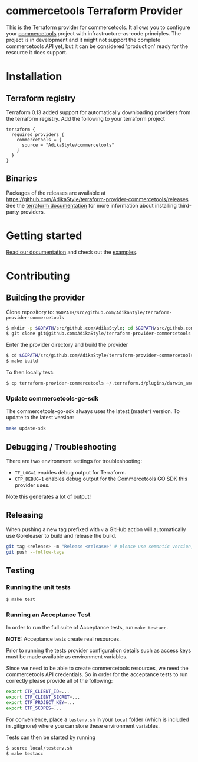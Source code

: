 # commercetools Terraform Provider

This is the Terraform provider for commercetools. It allows you to configure
your [commercetools](https://commercetools.com/) project with
infrastructure-as-code principles. The project is in development and it might
not support the complete commercetools API yet, but it can be considered
'production' ready for the resource it does support.

# Installation

## Terraform registry

Terraform 0.13 added support for automatically downloading providers from
the terraform registry. Add the following to your terraform project

```hcl
terraform {
  required_providers {
    commercetools = {
      source = "AdikaStyle/commercetools"
    }
  }
}
```

## Binaries

Packages of the releases are available at
https://github.com/AdikaStyle/terraform-provider-commercetools/releases See the
[terraform documentation](https://www.terraform.io/docs/configuration/providers.html#third-party-plugins)
for more information about installing third-party providers.

# Getting started

[Read our documentation](https://readthedocs.org/projects/commercetools-terraform-provider)
and check out the [examples](https://commercetools-terraform-provider.readthedocs.io/en/latest/examples/).

# Contributing

## Building the provider

Clone repository to: `$GOPATH/src/github.com/AdikaStyle/terraform-provider-commercetools`

```sh
$ mkdir -p $GOPATH/src/github.com/AdikaStyle; cd $GOPATH/src/github.com/AdikaStyle
$ git clone git@github.com:AdikaStyle/terraform-provider-commercetools
```

Enter the provider directory and build the provider

```sh
$ cd $GOPATH/src/github.com/AdikaStyle/terraform-provider-commercetools
$ make build
```

To then locally test:

```sh
$ cp terraform-provider-commercetools ~/.terraform.d/plugins/darwin_amd64/terraform-provider-commercetools
```

### Update commercetools-go-sdk

The commercetools-go-sdk always uses the latest (master) version. To update to
the latest version:

```sh
make update-sdk
```

## Debugging / Troubleshooting

There are two environment settings for troubleshooting:

- `TF_LOG=1` enables debug output for Terraform.
- `CTP_DEBUG=1` enables debug output for the Commercetools GO SDK this provider uses.

Note this generates a lot of output!

## Releasing

When pushing a new tag prefixed with `v` a GitHub action will automatically
use Goreleaser to build and release the build.

```sh
git tag <release> -m "Release <release>" # please use semantic version, so always vX.Y.Z
git push --follow-tags
```

## Testing

### Running the unit tests

```sh
$ make test
```

### Running an Acceptance Test

In order to run the full suite of Acceptance tests, run `make testacc`.

**NOTE:** Acceptance tests create real resources.

Prior to running the tests provider configuration details such as access keys
must be made available as environment variables.

Since we need to be able to create commercetools resources, we need the
commercetools API credentials. So in order for the acceptance tests to run
correctly please provide all of the following:

```sh
export CTP_CLIENT_ID=...
export CTP_CLIENT_SECRET=...
export CTP_PROJECT_KEY=...
export CTP_SCOPES=...
```

For convenience, place a `testenv.sh` in your `local` folder (which is
included in .gitignore) where you can store these environment variables.

Tests can then be started by running

```sh
$ source local/testenv.sh
$ make testacc
```


